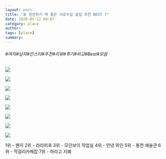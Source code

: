 ```yaml
---
layout: post
title: "술 한잔하기 딱 좋은 샤로수길 술집 추천 BEST 7"
date: 2020-05-12 09:07
category: place
author: 
tags: [place]
summary: 
---
```


###### #여자#남자#인스타#추천#리뷰#후기#비교#Best#모음
  
![](https://img1.daumcdn.net/thumb/R720x0/?fname=https%3A%2F%2Ft1.daumcdn.net%2Fliveboard%2Fpotenshop%2Ffb87c3ab8e314a9a913993446c2e097c.png)

![](https://img1.daumcdn.net/thumb/R720x0/?fname=https%3A%2F%2Ft1.daumcdn.net%2Fliveboard%2Fpotenshop%2Fb16e50062fb24ec4ad7e62e11d672e8d.png)

![](https://img1.daumcdn.net/thumb/R720x0/?fname=https%3A%2F%2Ft1.daumcdn.net%2Fliveboard%2Fpotenshop%2F0835b77674c54e9aaddd8ce1a24ec9b3.JPG)

![](https://img1.daumcdn.net/thumb/R720x0/?fname=https%3A%2F%2Ft1.daumcdn.net%2Fliveboard%2Fpotenshop%2F49edcfcfac174a978fe87cb6b09ce119.JPG)

![](https://img1.daumcdn.net/thumb/R720x0/?fname=https%3A%2F%2Ft1.daumcdn.net%2Fliveboard%2Fpotenshop%2F2816f2a65b8340b49b5bd73cf7b3c35b.png)

![](https://img1.daumcdn.net/thumb/R720x0/?fname=https%3A%2F%2Ft1.daumcdn.net%2Fliveboard%2Fpotenshop%2Fb131ed07d5fb4b63b53269e7ac0134bd.png)

![](https://img1.daumcdn.net/thumb/R720x0/?fname=https%3A%2F%2Ft1.daumcdn.net%2Fliveboard%2Fpotenshop%2F5af52d74a1df4b4282ca7c1106b9c9ab.png)

![](https://img1.daumcdn.net/thumb/R720x0/?fname=https%3A%2F%2Ft1.daumcdn.net%2Fliveboard%2Fpotenshop%2F7d1df16274c2446e9cc446b9f45a0dd8.png)

1위 - 왠지
2위 - 라라피포
3위 - 모던보이 작업실
4위 - 안녕 와인
5위 - 봉천 예술관 
6위 - 막걸리카페잡
7위 - 하라고 지폐
